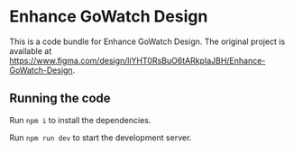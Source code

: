 
  # Enhance GoWatch Design

  This is a code bundle for Enhance GoWatch Design. The original project is available at https://www.figma.com/design/liYHT0RsBuO6tARkpIaJBH/Enhance-GoWatch-Design.

  ## Running the code

  Run `npm i` to install the dependencies.

  Run `npm run dev` to start the development server.
  
